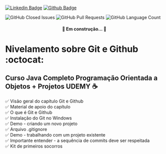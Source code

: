 [![Linkedin Badge](https://img.shields.io/badge/-LinkedIn-blue?style=flat-square&logo=Linkedin&logoColor=white&link=https://www.linkedin.com/in/prasempreweb/)](https://www.linkedin.com/in/prasempreweb/)
[![Github Badge](https://img.shields.io/badge/-Github-000?style=flat-square&logo=Github&logoColor=white&link=https://github.com/PraSempreWeb)](https://github.com/PraSempreWeb)


<img alt="GitHub Closed Issues" src="https://img.shields.io/github/issues-closed/PraSempreWeb/Nivelamento-sobre-Git-Github" />
<img alt="GitHub Pull Requests" src="https://img.shields.io/github/issues-pr/PraSempreWeb/Nivelamento-sobre-Git-Github" />
<img alt="GitHub Language Count" src="https://img.shields.io/github/languages/count/PraSempreWeb/Nivelamento-sobre-Git-Github" />

<h4 align="center"> 
	🚧  Em construção...  🚧
</h4>


# Nivelamento sobre Git e Github    :octocat:
## Curso Java Completo Programação Orientada a Objetos + Projetos  UDEMY :coffee: 



:white_check_mark: Visão geral do capítulo Git e Github  
:white_check_mark: Material de apoio do capítulo  
:white_check_mark: O que é Git e Github  
:white_check_mark: Instalação do Git no Windows  
:white_check_mark: Demo - criando um novo projeto  
:white_check_mark: Arquivo .gitignore  
:white_check_mark: Demo - trabalhando com um projeto existente  
:white_check_mark: Importante entender - a sequência de commits deve ser respeitada  
:white_check_mark: Kit de primeiros socorros  

